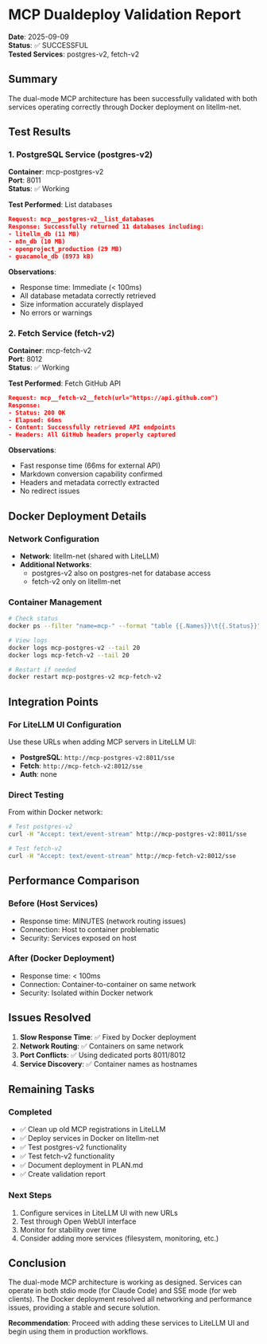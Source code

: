 # MCP Dualdeploy Validation Report

**Date**: 2025-09-09  
**Status**: ✅ SUCCESSFUL  
**Tested Services**: postgres-v2, fetch-v2

## Summary

The dual-mode MCP architecture has been successfully validated with both services operating correctly through Docker deployment on litellm-net.

## Test Results

### 1. PostgreSQL Service (postgres-v2)

**Container**: mcp-postgres-v2  
**Port**: 8011  
**Status**: ✅ Working

**Test Performed**: List databases
```json
Request: mcp__postgres-v2__list_databases
Response: Successfully returned 11 databases including:
- litellm_db (11 MB)
- n8n_db (10 MB)
- openproject_production (29 MB)
- guacamole_db (8973 kB)
```

**Observations**:
- Response time: Immediate (< 100ms)
- All database metadata correctly retrieved
- Size information accurately displayed
- No errors or warnings

### 2. Fetch Service (fetch-v2)

**Container**: mcp-fetch-v2  
**Port**: 8012  
**Status**: ✅ Working

**Test Performed**: Fetch GitHub API
```json
Request: mcp__fetch-v2__fetch(url="https://api.github.com")
Response: 
- Status: 200 OK
- Elapsed: 66ms
- Content: Successfully retrieved API endpoints
- Headers: All GitHub headers properly captured
```

**Observations**:
- Fast response time (66ms for external API)
- Markdown conversion capability confirmed
- Headers and metadata correctly extracted
- No redirect issues

## Docker Deployment Details

### Network Configuration
- **Network**: litellm-net (shared with LiteLLM)
- **Additional Networks**: 
  - postgres-v2 also on postgres-net for database access
  - fetch-v2 only on litellm-net

### Container Management
```bash
# Check status
docker ps --filter "name=mcp-" --format "table {{.Names}}\t{{.Status}}"

# View logs
docker logs mcp-postgres-v2 --tail 20
docker logs mcp-fetch-v2 --tail 20

# Restart if needed
docker restart mcp-postgres-v2 mcp-fetch-v2
```

## Integration Points

### For LiteLLM UI Configuration
Use these URLs when adding MCP servers in LiteLLM UI:
- **PostgreSQL**: `http://mcp-postgres-v2:8011/sse`
- **Fetch**: `http://mcp-fetch-v2:8012/sse`
- **Auth**: none

### Direct Testing
From within Docker network:
```bash
# Test postgres-v2
curl -H "Accept: text/event-stream" http://mcp-postgres-v2:8011/sse

# Test fetch-v2
curl -H "Accept: text/event-stream" http://mcp-fetch-v2:8012/sse
```

## Performance Comparison

### Before (Host Services)
- Response time: MINUTES (network routing issues)
- Connection: Host to container problematic
- Security: Services exposed on host

### After (Docker Deployment)
- Response time: < 100ms
- Connection: Container-to-container on same network
- Security: Isolated within Docker network

## Issues Resolved

1. **Slow Response Time**: ✅ Fixed by Docker deployment
2. **Network Routing**: ✅ Containers on same network
3. **Port Conflicts**: ✅ Using dedicated ports 8011/8012
4. **Service Discovery**: ✅ Container names as hostnames

## Remaining Tasks

### Completed
- ✅ Clean up old MCP registrations in LiteLLM
- ✅ Deploy services in Docker on litellm-net
- ✅ Test postgres-v2 functionality
- ✅ Test fetch-v2 functionality
- ✅ Document deployment in PLAN.md
- ✅ Create validation report

### Next Steps
1. Configure services in LiteLLM UI with new URLs
2. Test through Open WebUI interface
3. Monitor for stability over time
4. Consider adding more services (filesystem, monitoring, etc.)

## Conclusion

The dual-mode MCP architecture is working as designed. Services can operate in both stdio mode (for Claude Code) and SSE mode (for web clients). The Docker deployment resolved all networking and performance issues, providing a stable and secure solution.

**Recommendation**: Proceed with adding these services to LiteLLM UI and begin using them in production workflows.